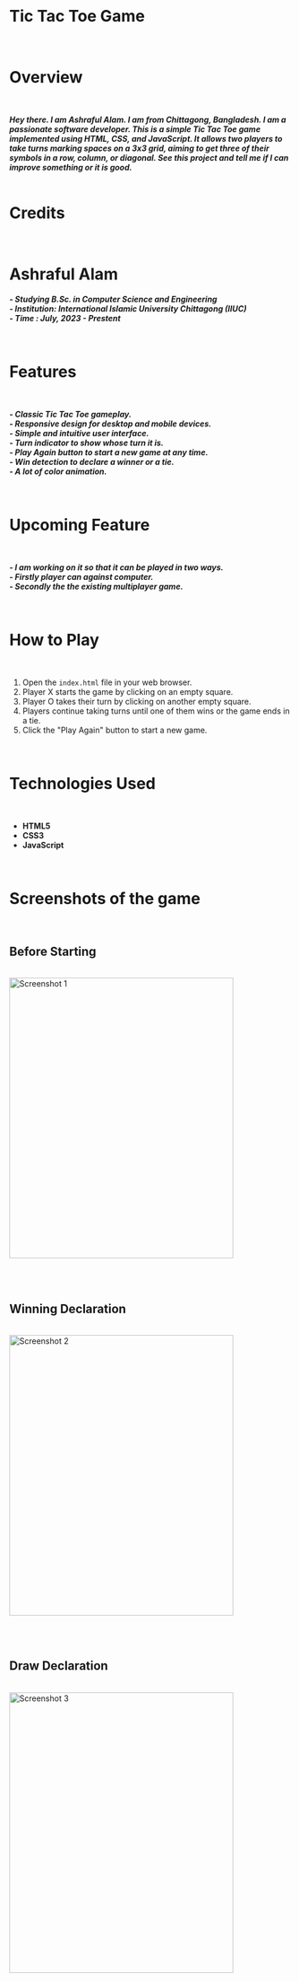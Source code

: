 <br>  

# Tic Tac Toe Game

<br> 

# Overview
<br> 

***Hey there. I am Ashraful Alam. I am from Chittagong, Bangladesh. I am a passionate software developer. This is a simple Tic Tac Toe game implemented using HTML, CSS, and JavaScript. It allows two players to take turns marking spaces on a 3x3 grid, aiming to get three of their symbols in a row, column, or diagonal. See this project and tell me if I can improve something or it is good.*** <br> <br> 

# Credits
<br>

# Ashraful Alam
***- Studying B.Sc. in Computer Science and Engineering***  
***- Institution: International Islamic University Chittagong (IIUC)***  
***- Time : July, 2023 - Prestent***

<br> 

# Features
<br>

***- Classic Tic Tac Toe gameplay.***  
***- Responsive design for desktop and mobile devices.***  
***- Simple and intuitive user interface.***  
***- Turn indicator to show whose turn it is.***  
***- Play Again button to start a new game at any time.***  
***- Win detection to declare a winner or a tie.***  
***- A lot of color animation.***  

<br>

# Upcoming Feature
<br> 

***- I am working on it so that it can be played in two ways.***  
***- Firstly player can against computer.***  
***- Secondly the the existing multiplayer game.***  

<br>

# How to Play
<br> 

1. Open the `index.html` file in your web browser.
2. Player X starts the game by clicking on an empty square.
3. Player O takes their turn by clicking on another empty square.
4. Players continue taking turns until one of them wins or the game ends in a tie.
5. Click the "Play Again" button to start a new game.
<br>

# Technologies Used
<br> 

- **HTML5**
- **CSS3**
- **JavaScript**
<br>

# Screenshots of the game
<br> 

## Before Starting

<br> 

<img src="https://github.com/ashrafulalam005/tic-tac-toe-with-html/blob/main/Screenshots/Screenshot%202024-04-27%20152513.png" alt="Screenshot 1" height="500" width="400">

<br> <br> 
## Winning Declaration

<br>

<img src="https://github.com/ashrafulalam005/tic-tac-toe-with-html/blob/main/Screenshots/Screenshot%202024-04-27%20152536.png" alt="Screenshot 2" height="500" width="400">

<br> <br> 
## Draw Declaration

<br> 

<img src="https://github.com/ashrafulalam005/tic-tac-toe-with-html/blob/main/Screenshots/Screenshot%202024-04-27%20152645.png" alt="Screenshot 3" height="500" width="400">

<br> <br> 

  
